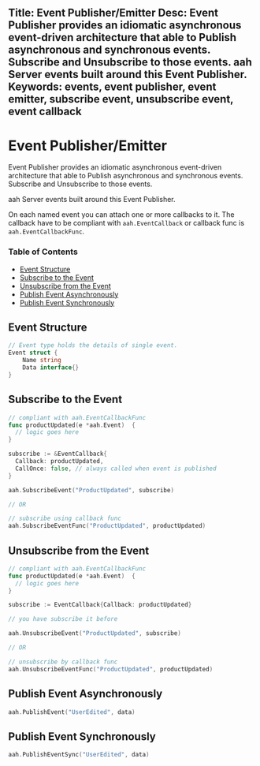 Title: Event Publisher/Emitter
Desc: Event Publisher provides an idiomatic asynchronous event-driven architecture that able to Publish asynchronous and synchronous events. Subscribe and Unsubscribe to those events. aah Server events built around this Event Publisher.
Keywords: events, event publisher, event emitter, subscribe event, unsubscribe event, event callback
---
# Event Publisher/Emitter

Event Publisher provides an idiomatic asynchronous event-driven architecture that able to Publish asynchronous and synchronous events. Subscribe and Unsubscribe to those events.

aah Server events built around this Event Publisher.

On each named event you can attach one or more callbacks to it. The callback have to be compliant with `aah.EventCallback` or callback func is `aah.EventCallbackFunc`.

### Table of Contents

  * [Event Structure](#event-structure)
  * [Subscribe to the Event](#subscribe-to-the-event)
  * [Unsubscribe from the Event](#unsubscribe-from-the-event)
  * [Publish Event Asynchronously](#publish-event-asynchronously)
  * [Publish Event Synchronously](#publish-event-synchronously)


## Event Structure

```go
// Event type holds the details of single event.
Event struct {
	Name string
	Data interface{}
}
```

## Subscribe to the Event
```go
// compliant with aah.EventCallbackFunc
func productUpdated(e *aah.Event)  {
  // logic goes here
}

subscribe := &EventCallback{
  Callback: productUpdated,
  CallOnce: false, // always called when event is published
}

aah.SubscribeEvent("ProductUpdated", subscribe)

// OR

// subscribe using callback func
aah.SubscribeEventFunc("ProductUpdated", productUpdated)
```

## Unsubscribe from the Event
```go
// compliant with aah.EventCallbackFunc
func productUpdated(e *aah.Event)  {
  // logic goes here
}

subscribe := EventCallback{Callback: productUpdated}

// you have subscribe it before

aah.UnsubscribeEvent("ProductUpdated", subscribe)

// OR

// unsubscribe by callback func
aah.UnsubscribeEventFunc("ProductUpdated", productUpdated)
```

## Publish Event Asynchronously
```go
aah.PublishEvent("UserEdited", data)
```

## Publish Event Synchronously
```go
aah.PublishEventSync("UserEdited", data)
```

